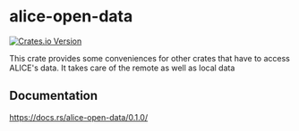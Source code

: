 # alice-open-data

[![Crates.io Version](https://img.shields.io/crates/v/alice-open-data.svg)](https://crates.io/crates/alice-open-data)

This crate provides some conveniences for other crates that have to access ALICE's data. It takes care of the remote as well as local data

## Documentation
https://docs.rs/alice-open-data/0.1.0/

